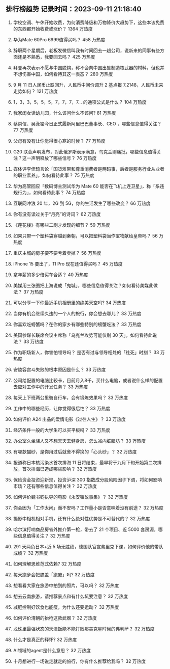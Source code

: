 
## 排行榜趋势 记录时间：2023-09-11 21:18:40
  
  1. 学校空调、午休开始收费，为何消费降级和万物降价大趋势下，这些本该免费的东西都开始收费或涨价？ 1364 万热度
    
  2. 华为Mate 60Pro 6999值得买吗？ 458 万热度
    
  3. 辞职两个星期后，老板发微信叫我有时间回去一趟公司，说新来的同事有些方面还是不熟悉，我要回去吗？ 425 万热度
    
  4. 拜登再次表示不愿与中国脱钩，称不会向中国出售制造核武器的材料，但也并不想伤害中国，如何看待其这一表态？ 280 万热度
    
  5. 9  月 11 日人民币止跌回升，人民币中间价调升 2 基点报 7.2148，人民币未来走势如何？ 121 万热度
    
  6. 1，3，3，5，5，5，7，7，7，7... 的通项公式是什么？ 104 万热度
    
  7. 我家闺女读幼儿园，什么该问什么不该问? 81 万热度
    
  8. 蔡崇信、吴泳铭今日正式履新阿里巴巴董事长、CEO ，哪些信息值得关注？ 77 万热度
    
  9. 父母有没有让你觉得很心寒的时候？ 77 万热度
    
  10. G20 联合声明发布，对此俄罗斯表示满意，乌克兰则痛批，哪些信息值得关注？这一声明释放了哪些信号？ 76 万热度
    
  11. 媒体评李佳琦言论「国货难带和尊重消费者是两码事，后者是服务行业从业者的职业素养」，如何看待此事？ 75 万热度
    
  12. 华为高管回应「数码博主测试华为 Mate 60 能否在飞机上连卫星」，称「系违规行为」，如何看待此事？ 74 万热度
    
  13. 互联网冲浪 20 年，2G 到 5G，你的生活发生了哪些改变？ 66 万热度
    
  14. 你有没有读过关于“月亮”的诗词？ 62 万热度
    
  15. 《莲花楼》有哪些二刷才发现的细节？ 59 万热度
    
  16. 如果只带一个塑料袋穿越到秦朝，可以把塑料袋当作宝物献给皇帝吗？ 56 万热度
    
  17. 重庆主城的房子要不要亏着卖掉？ 56 万热度
    
  18. iPhone 15 要出了，11 Pro 现在还值得买吗？ 45 万热度
    
  19. 拿年薪的多少倍买车合适？ 40 万热度
    
  20. 美媒用三张图把上海说成「鬼城」，哪些信息值得关注？如何看待美媒此做法？ 37 万热度
    
  21. 可以分享一下你最近手机相册里的绝美天空吗? 34 万热度
    
  22. 当你有机会继续久违的一个人的旅行，你会想去哪儿？ 33 万热度
    
  23. 你喜欢吃螃蟹吗？在你的家乡有哪些特别的螃蟹吃法？ 33 万热度
    
  24. 美国参谋长联席会议主席称「乌克兰攻势可能仅剩 30 天」，如何看待此说法？ 33 万热度
    
  25. 作为职场新人，你害怕领导吗？ 是否有过与领导相处的「社死」时刻？ 33 万热度
    
  26. 安陵容宫斗失败的根本原因是什么？ 33 万热度
    
  27. 公司给配置的电脑比较卡，目前月入8千，买什么电脑，或者说什么样的配置去应对工作中的开发任务？ 33 万热度
    
  28. 每天上下班两公里骑自行车，会有锻炼效果吗？ 33 万热度
    
  29. 工作中的哪些经历，让你觉得很后怕？ 33 万热度
    
  30. 如何评价 A24 出品的爱情电影《过往人生》？ 33 万热度
    
  31. 经济条件一般的大学生可以买平板吗？ 33 万热度
    
  32. 办公室久坐族人又不想天天去健身房，怎么减内脏脂肪？ 33 万热度
    
  33. 有哪款猫砂，是你用过后就舍不得换的「心头砂」？ 32 万热度
    
  34. 报道称日本核污染水首次排海 11 日将结束，最早将于九月下旬开始第二次排放，首次排海已造成哪些影响？ 32 万热度
    
  35. 保险资金投资迎新规，投资沪深 300 指数成分股风险因子下调，将如何影响市场？还有哪些信息值得关注？ 32 万热度
    
  36. 如何评价魏书钧执导的电影《永安镇故事集》？ 32 万热度
    
  37. 你会因为「工作太闲」而不安吗？工作量小是否意味着没有前途？ 32 万热度
    
  38. 摄影中相机相对手机，还有什么绝对性优势是不可替代的？ 32 万热度
    
  39. 哈尔滨打响商品房省外推介第一枪，带去了 21 个项目、近 5000 套房源，哪些信息值得关注？ 32 万热度
    
  40. 291 天两负日本+近 5 场无胜绩，德国队官宣弗里克下课，如何评价他的带队成绩？ 32 万热度
    
  41. 如何理解思维范式依赖? 32 万热度
    
  42. 每天跑步会把膝盖「跑废」吗? 32 万热度
    
  43. 想看看大家在旅游中拍到的照片，可以吗？ 32 万热度
    
  44. 想去云南旅游，请推荐景点和有什么坑要注意？ 32 万热度
    
  45. 减肥控制好饮食也能瘦，为什么还要运动？ 32 万热度
    
  46. 如何评价清朝的抬枪这款武器？ 32 万热度
    
  47. 龙珠里最强状态的天津饭能不能打败那美克星时候的弗利萨？ 32 万热度
    
  48. 什么才是真正的释怀? 32 万热度
    
  49. AI领域的agent是什么意思？ 32 万热度
    
  50. 十月想进行一场说走就走的旅行，你有什么推荐给我吗？ 32 万热度
    